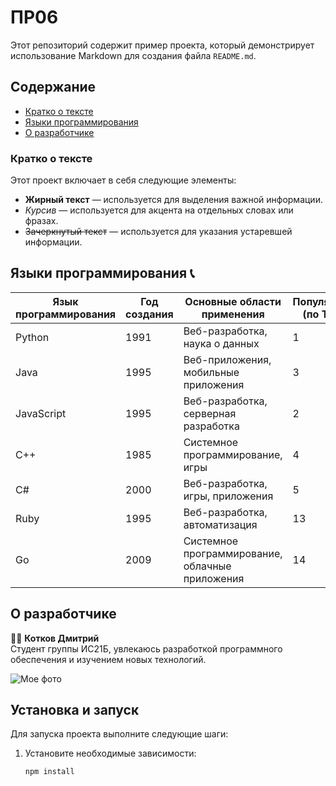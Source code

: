 # ПР06

Этот репозиторий содержит пример проекта, который демонстрирует использование Markdown для создания файла `README.md`.


## Содержание
- [Кратко о тексте](#кратко-о-тексте)
- [Языки программирования](#языки-программирования)
- [О разработчике](#о-разработчике)

### Кратко о тексте

Этот проект включает в себя следующие элементы:

- **Жирный текст** — используется для выделения важной информации.
- *Курсив* — используется для акцента на отдельных словах или фразах.
- ~~Зачеркнутый текст~~ — используется для указания устаревшей информации.

## Языки программирования 📞

| Язык программирования | Год создания | Основные области применения         | Популярность (по TIOBE) |
|----------------------|--------------|------------------------------------|--------------------------|
| Python               | 1991         | Веб-разработка, наука о данных     | 1                        |
| Java                 | 1995         | Веб-приложения, мобильные приложения| 3                        |
| JavaScript           | 1995         | Веб-разработка, серверная разработка| 2                        |
| C++                  | 1985         | Системное программирование, игры    | 4                        |
| C#                   | 2000         | Веб-разработка, игры, приложения    | 5                        |
| Ruby                 | 1995         | Веб-разработка, автоматизация      | 13                       |
| Go                   | 2009         | Системное программирование, облачные приложения | 14                       |

## О разработчике

👨‍💻 **Котков Дмитрий**  
Студент группы ИС21Б, увлекаюсь разработкой программного обеспечения и изучением новых технологий.

![Мое фото](https://i.imgur.com/gUzfyFp.jpeg)

## Установка и запуск

Для запуска проекта выполните следующие шаги:

1. Установите необходимые зависимости:
   ```bash
   npm install
